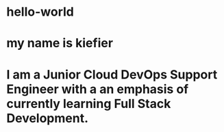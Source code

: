 # hello-world
# my name is kiefier
# I am a Junior Cloud DevOps Support Engineer with a an emphasis of currently learning Full Stack Development.
